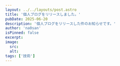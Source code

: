 ```yaml
---
layout: ../../layouts/post.astro
title: '個人ブログをリリースしました。'
pubDate: 2025-06-20
description: '個人ブログをリリースした件のお知らせです。'
author: 'na0san'
isPinned: false
excerpt:
image:
  src:
  alt:
tags: ['技術']
---
```

